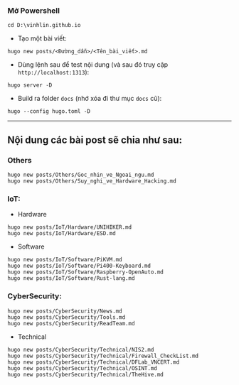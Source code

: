### Mở Powershell
```
cd D:\vinhlin.github.io
```
- Tạo một bài viết:
```
hugo new posts/<Đường_dẫn>/<Tên_bài_viết>.md
```
- Dùng lệnh sau để test nội dung (và sau đó truy cập `http://localhost:1313`):
```
hugo server -D
```
- Build ra folder `docs` (nhớ xóa đi thư mục `docs` cũ):
```
hugo --config hugo.toml -D
```

-------------------------------------------------------------------------------
## Nội dung các bài post sẽ chia như sau:

### Others
```
hugo new posts/Others/Goc_nhin_ve_Ngoai_ngu.md
hugo new posts/Others/Suy_nghi_ve_Hardware_Hacking.md
```

### IoT:
- Hardware
```
hugo new posts/IoT/Hardware/UNIHIKER.md
hugo new posts/IoT/Hardware/ESD.md
```
- Software
```
hugo new posts/IoT/Software/PiKVM.md
hugo new posts/IoT/Software/Pi400-Keyboard.md
hugo new posts/IoT/Software/Raspberry-OpenAuto.md
hugo new posts/IoT/Software/Rust-lang.md
```

### CyberSecurity:
```
hugo new posts/CyberSecurity/News.md
hugo new posts/CyberSecurity/Tools.md
hugo new posts/CyberSecurity/ReadTeam.md
```
- Technical
```
hugo new posts/CyberSecurity/Technical/NIS2.md
hugo new posts/CyberSecurity/Technical/Firewall_CheckList.md
hugo new posts/CyberSecurity/Technical/DFLab_VNCERT.md
hugo new posts/CyberSecurity/Technical/OSINT.md
hugo new posts/CyberSecurity/Technical/TheHive.md
```








